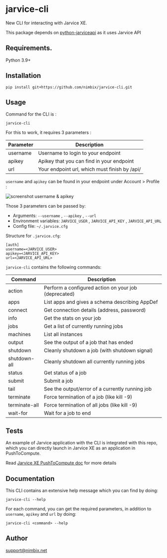 # jarvice-cli
New CLI for interacting with Jarvice XE.

This package depends on [python-jarviceapi](https://github.com/nimbix/python-jarviceapi) as it uses Jarvice API

## Requirements.

Python 3.9+

## Installation
```pip install git+https://github.com/nimbix/jarvice-cli.git```

## Usage

Command for the CLI is :

```jarvice-cli```

For this to work, it requires 3 parameters :

| Parameter | Description   |
| --------- | ----------    |
| username  | Username to login to your endpoint    |
| apikey    | Apikey that you can find in your endpoint |
| url   | Your endpoint url, which must finish by /api/ |

```username``` and ```apikey``` can be found in your endpoint under Account > Profile :

![screenshot username & apikey](https://github.com/nimbix/jarvice-cli/blob/main/screenshot.png)

Those 3 parameters can be passed by:
-   Arguments: ```--username``` , ```--apikey``` , ```--url```
-   Environment variables: ```JARVICE_USER``` , ```JARVICE_API_KEY``` , ```JARVICE_API_URL```
-   Config file: ```~/.jarvice.cfg```

Structure for ```.jarvice.cfg```:
```
[auth]
username=<JARVICE_USER>
apikey=<JARVICE_API_KEY>
url=<JARVICE_API_URL>
```

```jarvice-cli``` contains the following commands:

| Command  | Description |
| ------------- | ------------- |
| action   | Perform a configured action on your job (deprecated)  |
| apps  | List apps and gives a schema describing AppDef  |
| connect | Get connection details (address, password)  |
| info | Get the stats on your job |
| jobs   | Get a list of currently running jobs  |
| machines | List all instances  |
| output | See the output of a job that has ended |
| shutdown | Cleanly shutdown a job (with shutdown signal)  |
| shutdown-all | Cleanly shutdown all currently running jobs  |
| status | Get status of a job |
| submit | Submit a job  |
| tail | See the output/error of a currently running job |
| terminate | Force termination of a job (like kill -9)  |
| terminate-all | Force termination of all jobs (like kill -9)  |
| wait-for | Wait for a job to end |           

## Tests

An example of Jarvice application with the CLI is integrated with this repo, which you can directly launch in Jarvice XE as an application in PushToCompute.

Read [Jarvice XE PushToCompute doc](https://jarvice.readthedocs.io/en/latest/cicd/) for more details

## Documentation

This CLI contains an extensive help message which you can find by doing:

```jarvice-cli --help```

For each command, you can get the required parameters, in addition to ```username```, ```apikey``` and ```url``` by doing:

```jarvice-cli <command> --help```

## Author

support@nimbix.net